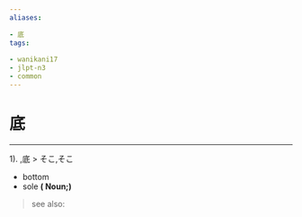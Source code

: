 ```yaml
---
aliases:
    
- 底
tags:
    
- wanikani17
- jlpt-n3
- common
---
```


# 底
---
1).
,底 > そこ,そこ

- bottom
- sole
**( Noun;)**
> see also: 
            